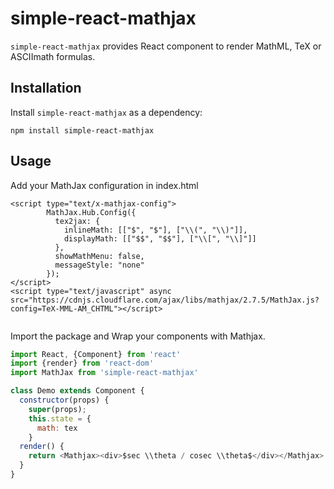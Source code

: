 # simple-react-mathjax

`simple-react-mathjax` provides React component to render MathML, TeX or ASCIImath formulas.

## Installation
Install `simple-react-mathjax` as a dependency:

```
npm install simple-react-mathjax
```

## Usage
Add your MathJax configuration in index.html

```
<script type="text/x-mathjax-config">
        MathJax.Hub.Config({
          tex2jax: {
            inlineMath: [["$", "$"], ["\\(", "\\)"]],
            displayMath: [["$$", "$$"], ["\\[", "\\]"]]
          },
          showMathMenu: false,
          messageStyle: "none"
        });      
</script>
<script type="text/javascript" async src="https://cdnjs.cloudflare.com/ajax/libs/mathjax/2.7.5/MathJax.js?config=TeX-MML-AM_CHTML"></script>


```

Import the package and Wrap your components with Mathjax.

```js
import React, {Component} from 'react'
import {render} from 'react-dom'
import MathJax from 'simple-react-mathjax'

class Demo extends Component {
  constructor(props) {
    super(props);
    this.state = {
      math: tex
    }
  render() {
    return <Mathjax><div>$sec \\theta / cosec \\theta$</div></Mathjax> />
  }
}
```


